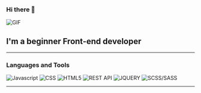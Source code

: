 ### Hi there  👋

![GIF](https://www.budgetsaresexy.com/images/working-gif.gif)

## I'm a beginner Front-end developer
***
### Languages and Tools
![Javascript](https://img.shields.io/badge/-Javascript-black?style=for-the-badge&logo=javascript) ![CSS](https://img.shields.io/badge/-CSS-black?style=for-the-badge&logo=CSS3&logoColor=blue) ![HTML5](https://img.shields.io/badge/-HTML5-black?style=for-the-badge&logo=HTML5) ![REST API](https://img.shields.io/badge/-REST&#32;API-black?style=for-the-badge&logo=restapi) ![JQUERY](https://img.shields.io/badge/-JQUERY-black?style=for-the-badge&logo=jquery&logoColor=lightblue) ![SCSS/SASS](https://img.shields.io/badge/-SCSS-black?style=for-the-badge&logo=sass)
***


